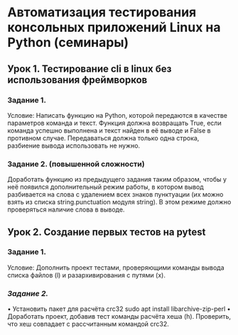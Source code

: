# Автоматизация тестирования консольных приложений Linux на Python (семинары)

## Урок 1. Тестирование cli в linux без использования фреймворков

### Задание 1.
Условие:
Написать функцию на Python, которой передаются в качестве параметров команда и текст. 
Функция должна возвращать True, если команда успешно выполнена и текст найден в её выводе и False в противном случае. 
Передаваться должна только одна строка, разбиение вывода использовать не нужно.

### Задание 2. (повышенной сложности)
Доработать функцию из предыдущего задания таким образом, чтобы у неё появился дополнительный режим работы, 
в котором вывод разбивается на слова с удалением всех знаков пунктуации (их можно взять из списка string.punctuation модуля string). 
В этом режиме должно проверяться наличие слова в выводе.

## Урок 2. Создание первых тестов на pytest

### Задание 1.
Условие:
Дополнить проект тестами, проверяющими команды вывода списка файлов (l) и разархивирования с путями (x).

### *Задание 2.*
• Установить пакет для расчёта crc32
sudo apt install libarchive-zip-perl
• Доработать проект, добавив тест команды расчёта хеша (h). Проверить, что хеш совпадает с рассчитанным командой crc32.
